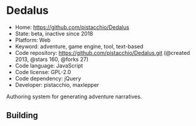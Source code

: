 # Dedalus

- Home: https://github.com/pistacchio/Dedalus
- State: beta, inactive since 2018
- Platform: Web
- Keyword: adventure, game engine, tool, text-based
- Code repository: https://github.com/pistacchio/Dedalus.git (@created 2013, @stars 160, @forks 27)
- Code language: JavaScript
- Code license: GPL-2.0
- Code dependency: jQuery
- Developer: pistacchio, maxlepper

Authoring system for generating adventure narratives.

## Building
